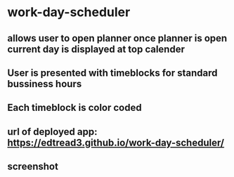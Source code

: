 # work-day-scheduler
## allows user to open planner once planner is open current day is displayed at top calender
## User is presented with timeblocks for standard bussiness hours
## Each timeblock is color coded
## url of deployed app: https://edtread3.github.io/work-day-scheduler/ 
## screenshot 